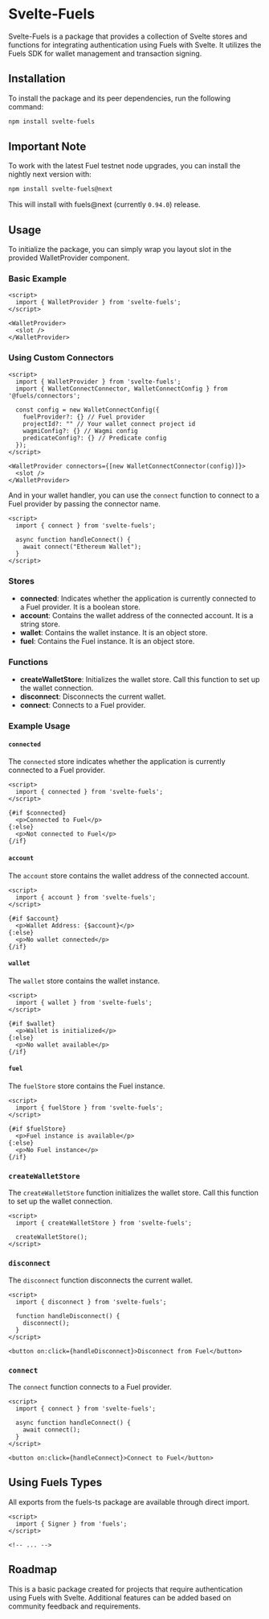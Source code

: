 # Svelte-Fuels

Svelte-Fuels is a package that provides a collection of Svelte stores and functions for integrating authentication using Fuels with Svelte. It utilizes the Fuels SDK for wallet management and transaction signing.

## Installation

To install the package and its peer dependencies, run the following command:

```bash
npm install svelte-fuels
```


## Important Note

To work with the latest Fuel testnet node upgrades, you can install the nightly next version with:

```bash
npm install svelte-fuels@next
```

This will install with fuels@next (currently `0.94.0`) release.



## Usage

To initialize the package, you can simply wrap you layout slot in the provided WalletProvider component.

### Basic Example

```svelte
<script>
  import { WalletProvider } from 'svelte-fuels';
</script>

<WalletProvider>
  <slot />
</WalletProvider>
```

### Using Custom Connectors

```svelte
<script>
  import { WalletProvider } from 'svelte-fuels';
  import { WalletConnectConnector, WalletConnectConfig } from '@fuels/connectors';

  const config = new WalletConnectConfig({
    fuelProvider?: {} // Fuel provider
    projectId?: "" // Your wallet connect project id
    wagmiConfig?: {} // Wagmi config
    predicateConfig?: {} // Predicate config
  });
</script>

<WalletProvider connectors={[new WalletConnectConnector(config)]}>
  <slot />
</WalletProvider>
```

And in your wallet handler, you can use the `connect` function to connect to a Fuel provider by passing the connector name.

```svelte
<script>
  import { connect } from 'svelte-fuels';

  async function handleConnect() {
    await connect("Ethereum Wallet");
  }
</script>
```

### Stores

- **connected**: Indicates whether the application is currently connected to a Fuel provider. It is a boolean store.
- **account**: Contains the wallet address of the connected account. It is a string store.
- **wallet**: Contains the wallet instance. It is an object store.
- **fuel**: Contains the Fuel instance. It is an object store.

### Functions

- **createWalletStore**: Initializes the wallet store. Call this function to set up the wallet connection.
- **disconnect**: Disconnects the current wallet.
- **connect**: Connects to a Fuel provider.

### Example Usage

#### `connected`

The `connected` store indicates whether the application is currently connected to a Fuel provider.

```svelte
<script>
  import { connected } from 'svelte-fuels';
</script>

{#if $connected}
  <p>Connected to Fuel</p>
{:else}
  <p>Not connected to Fuel</p>
{/if}
```

#### `account`

The `account` store contains the wallet address of the connected account.

```svelte
<script>
  import { account } from 'svelte-fuels';
</script>

{#if $account}
  <p>Wallet Address: {$account}</p>
{:else}
  <p>No wallet connected</p>
{/if}
```

#### `wallet`

The `wallet` store contains the wallet instance.

```svelte
<script>
  import { wallet } from 'svelte-fuels';
</script>

{#if $wallet}
  <p>Wallet is initialized</p>
{:else}
  <p>No wallet available</p>
{/if}
```

#### `fuel`

The `fuelStore` store contains the Fuel instance.

```svelte
<script>
  import { fuelStore } from 'svelte-fuels';
</script>

{#if $fuelStore}
  <p>Fuel instance is available</p>
{:else}
  <p>No Fuel instance</p>
{/if}
```

### `createWalletStore`

The `createWalletStore` function initializes the wallet store. Call this function to set up the wallet connection.

```svelte
<script>
  import { createWalletStore } from 'svelte-fuels';

  createWalletStore();
</script>
```

### `disconnect`

The `disconnect` function disconnects the current wallet.

```svelte
<script>
  import { disconnect } from 'svelte-fuels';

  function handleDisconnect() {
    disconnect();
  }
</script>

<button on:click={handleDisconnect}>Disconnect from Fuel</button>
```

### `connect`

The `connect` function connects to a Fuel provider.

```svelte
<script>
  import { connect } from 'svelte-fuels';

  async function handleConnect() {
    await connect();
  }
</script>

<button on:click={handleConnect}>Connect to Fuel</button>
```

## Using Fuels Types

All exports from the fuels-ts package are available through direct import.

```svelte
<script>
  import { Signer } from 'fuels';
</script>

<!-- ... -->
```

## Roadmap

This is a basic package created for projects that require authentication using Fuels with Svelte. Additional features can be added based on community feedback and requirements.
